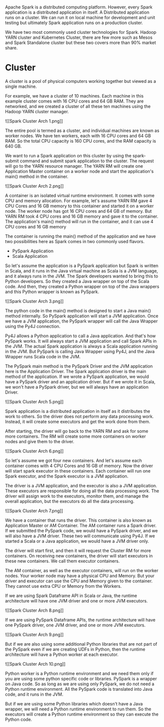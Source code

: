 Apache Spark is a distributed computing platform. However, every Spark application is a distributed application in itself. A Distributed application runs on a cluster. We can run it on local machine for development and unit testing but ultimately Spark application runs on a production cluster.

We have two most commonly used cluster technologies for Spark. Hadoop YARN cluster and  Kubernetes Cluster, there are few more such as Mesos and Spark Standalone cluster but these two covers more than 90% market share.
# Cluster

A cluster is a pool of physical computers working together but viewed as a single machine.

For example, we have a cluster of 10 machines. Each machine in this example cluster comes with 16 CPU cores and 64 GB RAM. They are networked, and we created a cluster of all these ten machines using the Hadoop YARN cluster manager.

![[Spark Cluster Arch 1.png]]

The entire pool is termed as a cluster, and individual machines are known as worker nodes. We have ten workers, each with 16 CPU cores and 64 GB RAM. So the total CPU capacity is 160 CPU cores, and the RAM capacity is 640 GB.

We want to run a Spark application on this cluster by using the spark-submit command and submit spark application to the cluster. The request will go to the YARN resource manager. The YARN RM will create one Application Master container on a worker node and start the application's main() method in the container.

![[Spark Cluster Arch 2.png]]

A container is an isolated virtual runtime environment. It comes with some CPU and memory allocation. For example, let's assume YARN RM gave 4 CPU Cores and 16 GB memory to this container and started it on a worker node. The worker node has got 16 CPU cores and 64 GB of memory. But YARN RM took 4 CPU cores and 16 GB memory and gave it to the container. The application's main() method will run in the container, and it can use 4 CPU cores and 16 GB memory

The container is running the main() method of the application and we have two possibilities here as Spark comes in two commonly used flavors.
- PySpark Application
- Scala Application

So let's assume the application is a PySpark application but Spark is written in Scala, and it runs in the Java virtual machine as Scala is a JVM language, and it always runs in the JVM. The Spark developers wanted to bring this to Python developers. So they created a Java wrapper on top of the Scala code. And then, they created a Python wrapper on top of the Java wrappers and this Python wrapper is known as PySpark.

![[Spark Cluster Arch 3.png]]

The python code in the main() method is designed to start a Java main() method internally. So PySpark application will start a JVM application. Once we have a JVM application, the PySpark wrapper will call the Java Wrapper using the Py4J connection.

Py4J allows a Python application to call a Java application. And that's how PySpark works. It will always start a JVM application and call Spark APIs in the JVM. The actual Spark application is always a Scala application running in the JVM. But PySpark is calling Java Wrapper using Py4J, and the Java Wrapper runs Scala code in the JVM.

The PySpark main method is the PySpark Driver and the JVM application here is the Application Driver. The Spark application driver is the main method of the application. If we wrote a PySpark application, we would have a PySpark driver and an application driver. But if we wrote it in Scala, we won't have a PySpark driver, but we will always have an application Driver.

![[Spark Cluster Arch 5.png]]

Spark application is a distributed application in itself as it distributes the work to others. So the driver does not perform any data processing work. Instead, it will create some executors and get the work done from them.

After starting, the driver will go back to the YARN RM and ask for some more containers. The RM will create some more containers on worker nodes and give them to the driver.

![[Spark Cluster Arch 6.png]]

So let's assume we got four new containers. And let's assume each container comes with 4 CPU Cores and 16 GB of memory. Now the driver will start spark executor in these containers. Each container will run one Spark executor, and the Spark executor is a JVM application.

The driver is a JVM application, and the executor is also a JVM application. These executors are responsible for doing all the data processing work. The driver will assign work to the executors, monitor them, and manage the overall application, but the executors do all the data processing.

![[Spark Cluster Arch 7.png]]

We have a container that runs the driver. This container is also known as Application Master or AM Container. The AM container runs a Spark driver. If we submitted the PySpark code, we would have a PySpark driver, and we will also have a JVM driver. These two will communicate using Py4J. If we started a Scala or a Java application, we would have a JVM driver only.

The driver will start first, and then it will request the Cluster RM for more containers. On receiving new containers, the driver will start executors in these new containers. We call them executor containers.

The AM container, as well as the executor containers, will run on the worker nodes. Your worker node may have a physical CPU and Memory. But your driver and executor can use the CPU and Memory given to the container. They cannot use extra CPU or Memory from the Workers.

If we are using Spark Dataframe API in Scala or Java, the runtime architecture will have one JVM driver and one or more JVM executors.

![[Spark Cluster Arch 8.png]]

If we are using PySpark Dataframe APIs, the runtime architecture will have one PySpark driver, one JVM driver, and one or more JVM executors.

![[Spark Cluster Arch 9.png]]

But if we are also using some additional Python libraries that are not part of the PySpark even if we are creating UDFs in Python, then the runtime architecture will have a Python worker at each executor.

![[Spark Cluster Arch 10.png]]

Python worker is a Python runtime environment and we need them only if you are using some python specific code or libraries. PySpark is a wrapper on Java code. So as long as we are using only PySpark, we do not need a Python runtime environment. All the PySpark code is translated into Java code, and it runs in the JVM. 

But if we are using some Python libraries which doesn't have a Java wrapper, we will need a Python runtime environment to run them. So the executors will create a Python runtime environment so they can execute the Python code.